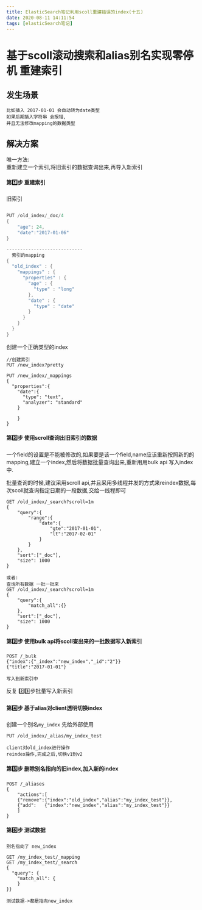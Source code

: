 ```yaml
---
title: ElasticSearch笔记利用scoll重建错误的index(十五)
date: 2020-08-11 14:11:54
tags: [elasticSearch笔记]
---
```


# 基于scoll滚动搜索和alias别名实现零停机 重建索引
## 发生场景
```
比如插入 2017-01-01 会自动转为date类型
如果后期插入字符串 会报错,
并且无法修改mapping的数据类型
```
<!--more-->
## 解决方案
唯一方法:  
重新建立一个索引,将旧索引的数据查询出来,再导入新索引

#### 第1️⃣步 重建索引

旧索引

```java

PUT /old_index/_doc/4
{
    "age": 24,
    "date":"2017-01-06"
}

----------------------------
  索引的mapping
{
  "old_index" : {
    "mappings" : {
      "properties" : {
        "age" : {
          "type" : "long"
        },
        "date" : {
          "type" : "date"
        }
      }
    }
  }
}

```



创建一个正确类型的index

```
//创建索引
PUT /new_index?pretty

PUT /new_index/_mappings
{
  "properties":{
    "date":{
      "type": "text",
      "analyzer": "standard"
    }
   
	}
}
```



#### 第2️⃣步 使用scroll查询出旧索引的数据
一个field的设置是不能被修改的,如果要是该一个field,name应该重新按照新的的mapping,建立一个index,然后将数据批量查询出来,重新用用bulk api 写入index中.

批量查询的时候,建议采用scroll api,并且采用多线程并发的方式来reindex数据,每次scoll就查询指定日期的一段数据,交给一线程即可
```
GET /old_index/_search?scroll=1m
{
    "query":{
        "range":{
            "date":{
                "gte":"2017-01-01",
                "lt":"2017-02-01"
            }
        }
    },
    "sort":["_doc"],
    "size": 1000
}

或者:
查询所有数据 一批一批来
GET /old_index/_search?scroll=1m
{
    "query":{
        "match_all":{}
    },
    "sort":["_doc"],
    "size": 1000
}
```
#### 第3️⃣步 使用bulk api将scoll查出来的一批数据写入新索引
```
POST /_bulk
{"index":{"_index":"new_index","_id":"2"}}
{"title":"2017-01-01"}

写入到新索引中

```
反复 2️⃣3️⃣步批量写入新索引


#### 第4️⃣步 基于alias对client透明切换index
创建一个别名`my_index` 先给外部使用
```
PUT /old_index/_alias/my_index_test

client对old_index进行操作
reindex操作,完成之后,切换v1到v2
```
#### 第5️⃣步 删除别名指向的旧index,加入新的index
```
POST /_aliases
{
    "actions":[
    {"remove":{"index":"old_index","alias":"my_index_test"}},
    {"add":   {"index":"new_index","alias":"my_index_test"}}
    ]
}
```

#### 第6️⃣步 测试数据

```
别名指向了 new_index

GET /my_index_test/_mapping
GET /my_index_test/_search
{
  "query": {
    "match_all": {
    }
}}

测试数据->都是指向new_index
```

